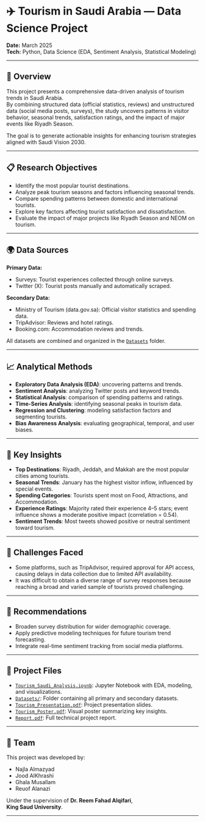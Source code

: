 # ✈️ Tourism in Saudi Arabia — Data Science Project

**Date:** March 2025  
**Tech:** Python, Data Science (EDA, Sentiment Analysis, Statistical Modeling)

---

## 🎯 Overview

This project presents a comprehensive data-driven analysis of tourism trends in Saudi Arabia.  
By combining structured data (official statistics, reviews) and unstructured data (social media posts, surveys), the study uncovers patterns in visitor behavior, seasonal trends, satisfaction ratings, and the impact of major events like Riyadh Season.

The goal is to generate actionable insights for enhancing tourism strategies aligned with Saudi Vision 2030.

---

## 📋 Research Objectives

- Identify the most popular tourist destinations.
- Analyze peak tourism seasons and factors influencing seasonal trends.
- Compare spending patterns between domestic and international tourists.
- Explore key factors affecting tourist satisfaction and dissatisfaction.
- Evaluate the impact of major projects like Riyadh Season and NEOM on tourism.

---

## 🌍 Data Sources

**Primary Data:**
- Surveys: Tourist experiences collected through online surveys.
- Twitter (X): Tourist posts manually and automatically scraped.

**Secondary Data:**
- Ministry of Tourism (data.gov.sa): Official visitor statistics and spending data.
- TripAdvisor: Reviews and hotel ratings.
- Booking.com: Accommodation reviews and trends.

All datasets are combined and organized in the [`Datasets`](./Datasets/) folder.

---

## 📈 Analytical Methods

- **Exploratory Data Analysis (EDA)**: uncovering patterns and trends.
- **Sentiment Analysis**: analyzing Twitter posts and keyword trends.
- **Statistical Analysis**: comparison of spending patterns and ratings.
- **Time-Series Analysis**: identifying seasonal peaks in tourism data.
- **Regression and Clustering**: modeling satisfaction factors and segmenting tourists.
- **Bias Awareness Analysis**: evaluating geographical, temporal, and user biases.

---

## 🧠 Key Insights

- **Top Destinations**: Riyadh, Jeddah, and Makkah are the most popular cities among tourists.
- **Seasonal Trends**: January has the highest visitor inflow, influenced by special events.
- **Spending Categories**: Tourists spent most on Food, Attractions, and Accommodation.
- **Experience Ratings**: Majority rated their experience 4–5 stars; event influence shows a moderate positive impact (correlation = 0.54).
- **Sentiment Trends**: Most tweets showed positive or neutral sentiment toward tourism.

---
## 🚩 Challenges Faced

- Some platforms, such as TripAdvisor, required approval for API access, causing delays in data collection due to limited API availability.
- It was difficult to obtain a diverse range of survey responses because reaching a broad and varied sample of tourists proved challenging.

---

## 🚀 Recommendations

- Broaden survey distribution for wider demographic coverage.
- Apply predictive modeling techniques for future tourism trend forecasting.
- Integrate real-time sentiment tracking from social media platforms.

---

## 📂 Project Files

- [`Tourism_Saudi_Analysis.ipynb`](./Tourism_Saudi_Analysis.ipynb): Jupyter Notebook with EDA, modeling, and visualizations.
- [`Datasets/`](./Datasets/): Folder containing all primary and secondary datasets.
- [`Tourism_Presentation.pdf`](./Tourism_Presentation.pdf): Project presentation slides.
- [`Tourism_Poster.pdf`](./Tourism_Poster.pdf): Visual poster summarizing key insights.
- [`Report.pdf`](./Report.pdf): Full technical project report.

---

## 👥 Team

This project was developed by:

- Najla Almazyad  
- Jood AlKhrashi  
- Ghala Musallam
- Reuof Alanazi  

Under the supervision of **Dr. Reem Fahad Alqifari**,  
**King Saud University**.

---
